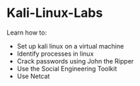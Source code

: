 # Kali-Linux-Labs

Learn how to:
* Set up kali linux on a virtual machine
* Identify processes in linux
* Crack passwords using John the Ripper
* Use the Social Engineering Toolkit 
* Use Netcat 
